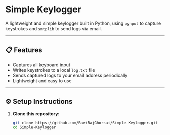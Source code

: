 # Simple Keylogger

A lightweight and simple keylogger built in Python, using `pynput` to capture keystrokes and `smtplib` to send logs via email.

---

## 📋 Features

- Captures all keyboard input
- Writes keystrokes to a local `log.txt` file
- Sends captured logs to your email address periodically
- Lightweight and easy to use

---

## ⚙️ Setup Instructions

1. **Clone this repository:**

   ```bash
   git clone https://github.com/RaviRajGhorsai/Simple-Keylogger.git
   cd Simple-Keylogger
